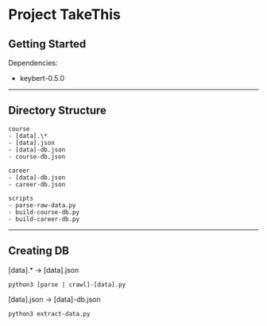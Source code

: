 # Project TakeThis

## Getting Started
Dependencies:
  - keybert-0.5.0

---
## Directory Structure
```
course
- [data].\*
- [data].json
- [data]-db.json
- course-db.json

career
- [data]-db.json
- career-db.json

scripts
- parse-raw-data.py
- build-course-db.py
- build-career-db.py
```
---
## Creating DB

[data].* -> [data].json
```
python3 [parse | crawl]-[data].py

```

[data].json -> [data]-db.json
```
python3 extract-data.py
```
